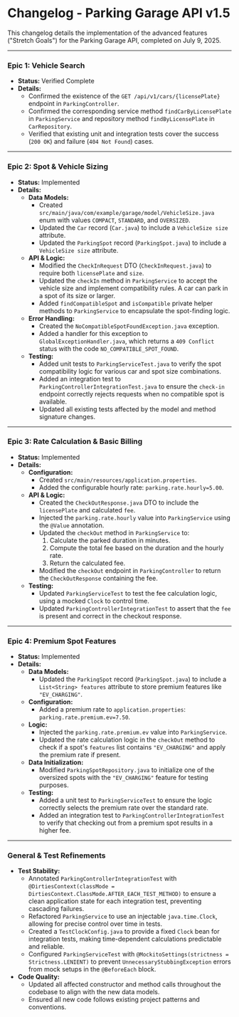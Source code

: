 # Changelog - Parking Garage API v1.5

This changelog details the implementation of the advanced features ("Stretch Goals") for the Parking Garage API, completed on July 9, 2025.

---

### Epic 1: Vehicle Search

- **Status:** Verified Complete
- **Details:**
    - Confirmed the existence of the `GET /api/v1/cars/{licensePlate}` endpoint in `ParkingController`.
    - Confirmed the corresponding service method `findCarByLicensePlate` in `ParkingService` and repository method `findByLicensePlate` in `CarRepository`.
    - Verified that existing unit and integration tests cover the success (`200 OK`) and failure (`404 Not Found`) cases.

---

### Epic 2: Spot & Vehicle Sizing

- **Status:** Implemented
- **Details:**
    - **Data Models:**
        - Created `src/main/java/com/example/garage/model/VehicleSize.java` enum with values `COMPACT`, `STANDARD`, and `OVERSIZED`.
        - Updated the `Car` record (`Car.java`) to include a `VehicleSize size` attribute.
        - Updated the `ParkingSpot` record (`ParkingSpot.java`) to include a `VehicleSize size` attribute.
    - **API & Logic:**
        - Modified the `CheckInRequest` DTO (`CheckInRequest.java`) to require both `licensePlate` and `size`.
        - Updated the `checkIn` method in `ParkingService` to accept the vehicle size and implement compatibility rules. A car can park in a spot of its size or larger.
        - Added `findCompatibleSpot` and `isCompatible` private helper methods to `ParkingService` to encapsulate the spot-finding logic.
    - **Error Handling:**
        - Created the `NoCompatibleSpotFoundException.java` exception.
        - Added a handler for this exception to `GlobalExceptionHandler.java`, which returns a `409 Conflict` status with the code `NO_COMPATIBLE_SPOT_FOUND`.
    - **Testing:**
        - Added unit tests to `ParkingServiceTest.java` to verify the spot compatibility logic for various car and spot size combinations.
        - Added an integration test to `ParkingControllerIntegrationTest.java` to ensure the `check-in` endpoint correctly rejects requests when no compatible spot is available.
        - Updated all existing tests affected by the model and method signature changes.

---

### Epic 3: Rate Calculation & Basic Billing

- **Status:** Implemented
- **Details:**
    - **Configuration:**
        - Created `src/main/resources/application.properties`.
        - Added the configurable hourly rate: `parking.rate.hourly=5.00`.
    - **API & Logic:**
        - Created the `CheckOutResponse.java` DTO to include the `licensePlate` and calculated `fee`.
        - Injected the `parking.rate.hourly` value into `ParkingService` using the `@Value` annotation.
        - Updated the `checkOut` method in `ParkingService` to:
            1. Calculate the parked duration in minutes.
            2. Compute the total fee based on the duration and the hourly rate.
            3. Return the calculated fee.
        - Modified the `checkOut` endpoint in `ParkingController` to return the `CheckOutResponse` containing the fee.
    - **Testing:**
        - Updated `ParkingServiceTest` to test the fee calculation logic, using a mocked `Clock` to control time.
        - Updated `ParkingControllerIntegrationTest` to assert that the `fee` is present and correct in the checkout response.

---

### Epic 4: Premium Spot Features

- **Status:** Implemented
- **Details:**
    - **Data Models:**
        - Updated the `ParkingSpot` record (`ParkingSpot.java`) to include a `List<String> features` attribute to store premium features like `"EV_CHARGING"`.
    - **Configuration:**
        - Added a premium rate to `application.properties`: `parking.rate.premium.ev=7.50`.
    - **Logic:**
        - Injected the `parking.rate.premium.ev` value into `ParkingService`.
        - Updated the rate calculation logic in the `checkOut` method to check if a spot's `features` list contains `"EV_CHARGING"` and apply the premium rate if present.
    - **Data Initialization:**
        - Modified `ParkingSpotRepository.java` to initialize one of the oversized spots with the `"EV_CHARGING"` feature for testing purposes.
    - **Testing:**
        - Added a unit test to `ParkingServiceTest` to ensure the logic correctly selects the premium rate over the standard rate.
        - Added an integration test to `ParkingControllerIntegrationTest` to verify that checking out from a premium spot results in a higher fee.

---

### General & Test Refinements

- **Test Stability:**
    - Annotated `ParkingControllerIntegrationTest` with `@DirtiesContext(classMode = DirtiesContext.ClassMode.AFTER_EACH_TEST_METHOD)` to ensure a clean application state for each integration test, preventing cascading failures.
    - Refactored `ParkingService` to use an injectable `java.time.Clock`, allowing for precise control over time in tests.
    - Created a `TestClockConfig.java` to provide a fixed `Clock` bean for integration tests, making time-dependent calculations predictable and reliable.
    - Configured `ParkingServiceTest` with `@MockitoSettings(strictness = Strictness.LENIENT)` to prevent `UnnecessaryStubbingException` errors from mock setups in the `@BeforeEach` block.
- **Code Quality:**
    - Updated all affected constructor and method calls throughout the codebase to align with the new data models.
    - Ensured all new code follows existing project patterns and conventions.
